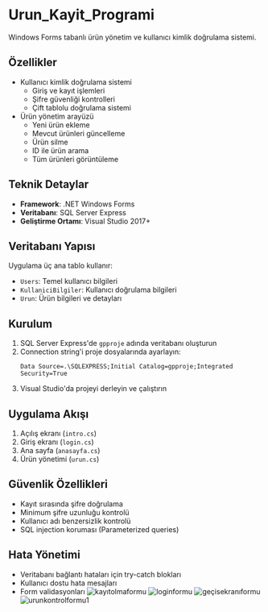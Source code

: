 # Urun_Kayit_Programi

Windows Forms tabanlı ürün yönetim ve kullanıcı kimlik doğrulama sistemi.

## Özellikler

- Kullanıcı kimlik doğrulama sistemi
  - Giriş ve kayıt işlemleri
  - Şifre güvenliği kontrolleri
  - Çift tablolu doğrulama sistemi
- Ürün yönetim arayüzü
  - Yeni ürün ekleme
  - Mevcut ürünleri güncelleme
  - Ürün silme
  - ID ile ürün arama
  - Tüm ürünleri görüntüleme

## Teknik Detaylar

- **Framework**: .NET Windows Forms
- **Veritabanı**: SQL Server Express
- **Geliştirme Ortamı**: Visual Studio 2017+

## Veritabanı Yapısı

Uygulama üç ana tablo kullanır:
- `Users`: Temel kullanıcı bilgileri
- `KullaniciBilgiler`: Kullanıcı doğrulama bilgileri
- `Urun`: Ürün bilgileri ve detayları

## Kurulum

1. SQL Server Express'de `gpproje` adında veritabanı oluşturun
2. Connection string'i proje dosyalarında ayarlayın:
   ```
   Data Source=.\SQLEXPRESS;Initial Catalog=gpproje;Integrated Security=True
   ```
3. Visual Studio'da projeyi derleyin ve çalıştırın

## Uygulama Akışı

1. Açılış ekranı (`intro.cs`)
2. Giriş ekranı (`login.cs`)
3. Ana sayfa (`anasayfa.cs`)
4. Ürün yönetimi (`urun.cs`)

## Güvenlik Özellikleri

- Kayıt sırasında şifre doğrulama
- Minimum şifre uzunluğu kontrolü
- Kullanıcı adı benzersizlik kontrolü
- SQL injection koruması (Parameterized queries)

## Hata Yönetimi

- Veritabanı bağlantı hataları için try-catch blokları
- Kullanıcı dostu hata mesajları
- Form validasyonları
![kayıtolmaformu](https://github.com/user-attachments/assets/92a70b85-0eaf-473f-8fb8-d65c61768e36)
![loginformu](https://github.com/user-attachments/assets/430a3280-df8c-4881-b388-8bddd9c44b37)
![geçisekranıformu](https://github.com/user-attachments/assets/a072f738-f0c6-4ff4-914f-9129dddacb7a)
![urunkontrolformu1](https://github.com/user-attachments/assets/75f49324-fd7b-4f6d-b3c5-358b303a605f)

